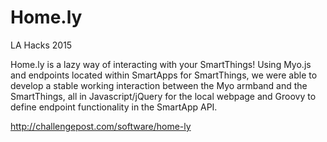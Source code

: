 # Home.ly
LA Hacks 2015

Home.ly is a lazy way of interacting with your SmartThings! Using Myo.js and endpoints located within SmartApps for SmartThings,
we were able to develop a stable working interaction between the Myo armband and the SmartThings, all in Javascript/jQuery for the local webpage and Groovy to define endpoint functionality in the SmartApp API.

http://challengepost.com/software/home-ly



